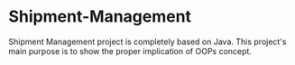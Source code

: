 # Shipment-Management
Shipment Management project is completely based on Java. This project's main purpose is to show the proper implication of OOPs concept. 
